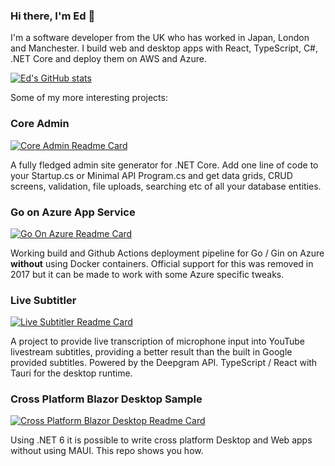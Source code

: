### Hi there, I'm Ed 👋

I'm a software developer from the UK who has worked in Japan, London and Manchester. I build web and desktop apps with React, TypeScript, C#, .NET Core and deploy them on AWS and Azure.

[![Ed's GitHub stats](https://github-readme-stats.vercel.app/api?username=edandersen)](https://github.com/edandersen)

Some of my more interesting projects:

### Core Admin

[![Core Admin Readme Card](https://github-readme-stats.vercel.app/api/pin/?username=edandersen&repo=core-admin)](https://github.com/edandersen/coreadmin)

A fully fledged admin site generator for .NET Core. Add one line of code to your Startup.cs or Minimal API Program.cs and get data grids, CRUD screens, validation, file uploads, searching etc of all your database entities.

### Go on Azure App Service

[![Go On Azure Readme Card](https://github-readme-stats.vercel.app/api/pin/?username=edandersen&repo=go-azure-appservice)](https://github.com/edandersen/go-azure-appservice)

Working build and Github Actions deployment pipeline for Go / Gin on Azure **without** using Docker containers. Official support for this was removed in 2017 but it can be made to work with some Azure specific tweaks.

### Live Subtitler

[![Live Subtitler Readme Card](https://github-readme-stats.vercel.app/api/pin/?username=edandersen&repo=live-subtitler)](https://github.com/edandersen/live-subtitler)

A project to provide live transcription of microphone input into YouTube livestream subtitles, providing a better result than the built in Google provided subtitles. Powered by the Deepgram API. TypeScript / React with Tauri for the desktop runtime.

### Cross Platform Blazor Desktop Sample

[![Cross Platform Blazor Desktop Readme Card](https://github-readme-stats.vercel.app/api/pin/?username=edandersen&repo=blazor-desktop-crossplatform-sample)](https://github.com/edandersen/blazor-desktop-crossplatform-sample)

Using .NET 6 it is possible to write cross platform Desktop and Web apps without using MAUI. This repo shows you how.


<!--
**edandersen/edandersen** is a ✨ _special_ ✨ repository because its `README.md` (this file) appears on your GitHub profile.

Here are some ideas to get you started:

- 🔭 I’m currently working on ...
- 🌱 I’m currently learning ...
- 👯 I’m looking to collaborate on ...
- 🤔 I’m looking for help with ...
- 💬 Ask me about ...
- 📫 How to reach me: ...
- 😄 Pronouns: ...
- ⚡ Fun fact: ...
-->
